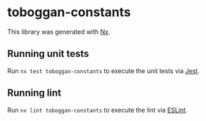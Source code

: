 # toboggan-constants

This library was generated with [Nx](https://nx.dev).

## Running unit tests

Run `nx test toboggan-constants` to execute the unit tests via [Jest](https://jestjs.io).

## Running lint

Run `nx lint toboggan-constants` to execute the lint via [ESLint](https://eslint.org/).
